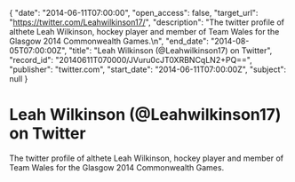 {
  "date": "2014-06-11T07:00:00", 
  "open_access": false, 
  "target_url": "https://twitter.com/Leahwilkinson17/", 
  "description": "The twitter profile of althete Leah Wilkinson, hockey player and member of Team Wales for the Glasgow 2014 Commonwealth Games.\n", 
  "end_date": "2014-08-05T07:00:00Z", 
  "title": "Leah Wilkinson (@Leahwilkinson17) on Twitter", 
  "record_id": "20140611T070000/JVuru0cJT0XRBNCqLN2+PQ==", 
  "publisher": "twitter.com", 
  "start_date": "2014-06-11T07:00:00Z", 
  "subject": null
}

# Leah Wilkinson (@Leahwilkinson17) on Twitter

The twitter profile of althete Leah Wilkinson, hockey player and member of Team Wales for the Glasgow 2014 Commonwealth Games.
